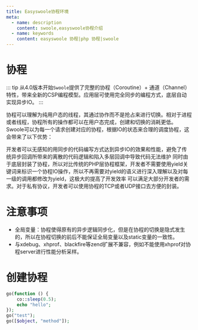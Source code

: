 ```yaml
---
title: Easyswoole协程环境
meta:
  - name: description
    content: swoole,easyswoole协程介绍
  - name: keywords
    content: easyswoole 协程|php 协程|swoole
---
```


# 协程

::: tip
从4.0版本开始`Swoole`提供了完整的协程（Coroutine）+ 通道（Channel）特性，带来全新的CSP编程模型。应用层可使用完全同步的编程方式，底层自动实现异步IO。
:::

协程可以理解为纯用户态的线程，其通过协作而不是抢占来进行切换。相对于进程或者线程，协程所有的操作都可以在用户态完成，创建和切换的消耗更低。Swoole可以为每一个请求创建对应的协程，根据IO的状态来合理的调度协程，这会带来了以下优势：

开发者可以无感知的用同步的代码编写方式达到异步IO的效果和性能，避免了传统异步回调所带来的离散的代码逻辑和陷入多层回调中导致代码无法维护
同时由于底层封装了协程，所以对比传统的PHP层协程框架，开发者不需要使用yield关键词来标识一个协程IO操作，所以不再需要对yield的语义进行深入理解以及对每一级的调用都修改为yield，这极大的提高了开发效率
可以满足大部分开发者的需求。对于私有协议，开发者可以使用协程的TCP或者UDP接口去方便的封装。


# 注意事项

- 全局变量：协程使得原有的异步逻辑同步化，但是在协程的切换是隐式发生的，所以在协程切换的前后不能保证全局变量以及static变量的一致性。
- 与xdebug、xhprof、blackfire等zend扩展不兼容，例如不能使用xhprof对协程server进行性能分析采样。


# 创建协程

```php
go(function () {
    co::sleep(0.5);
    echo "hello";
});
go("test");
go([$object, "method"]);
```